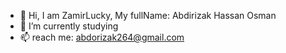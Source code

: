 
- 👋 Hi, I am ZamirLucky, My fullName: Abdirizak Hassan Osman
- 🌱 I’m currently studying
- 📫 reach me: abdorizak264@gmail.com



<!--
- 🔭 I’m currently working on ...
- 🌱 I’m currently learning ...
- 👯 I’m looking to collaborate on ...
- 🤔 I’m looking for help with ...
- 💬 Ask me about ...

- 😄 Pronouns: ...
- ⚡ Fun fact: ...
-->

